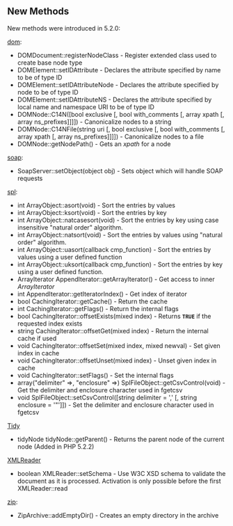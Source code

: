 New Methods
-----------

New methods were introduced in 5.2.0:

<a href="/book/dom.html" class="link">dom</a>:

-   <span class="simpara"> <span
    class="function">DOMDocument::registerNodeClass</span> - Register
    extended class used to create base node type </span>
-   <span class="simpara"> <span
    class="function">DOMElement::setIDAttribute</span> - Declares the
    attribute specified by name to be of type ID </span>
-   <span class="simpara"> <span
    class="function">DOMElement::setIDAttributeNode</span> - Declares
    the attribute specified by node to be of type ID </span>
-   <span class="simpara"> <span
    class="function">DOMElement::setIDAttributeNS</span> - Declares the
    attribute specified by local name and namespace URI to be of type ID
    </span>
-   <span class="simpara"> <span
    class="methodname">DOMNode::C14N</span>(\[bool exclusive \[, bool
    with\_comments \[, array xpath \[, array ns\_prefixes\]\]\]\]) -
    Canonicalize nodes to a string </span>
-   <span class="simpara"> <span
    class="methodname">DOMNode::C14NFile</span>(string uri \[, bool
    exclusive \[, bool with\_comments \[, array xpath \[, array
    ns\_prefixes\]\]\]\]) - Canonicalize nodes to a file </span>
-   <span class="simpara"> <span
    class="methodname">DOMNode::getNodePath</span>() - Gets an *xpath*
    for a node </span>

<a href="/ref/soap.html" class="link">soap</a>:

-   <span class="simpara"> <span
    class="methodname">SoapServer::setObject</span>(object obj) - Sets
    object which will handle SOAP requests </span>

<a href="/ref/spl.html" class="link">spl</a>:

-   <span class="simpara"> int <span
    class="methodname">ArrayObject::asort</span>(void) - Sort the
    entries by values </span>
-   <span class="simpara"> int <span
    class="methodname">ArrayObject::ksort</span>(void) - Sort the
    entries by key </span>
-   <span class="simpara"> int <span
    class="methodname">ArrayObject::natcasesort</span>(void) - Sort the
    entries by key using case insensitive "natural order" algorithm.
    </span>
-   <span class="simpara"> int <span
    class="methodname">ArrayObject::natsort</span>(void) - Sort the
    entries by values using "natural order" algorithm. </span>
-   <span class="simpara"> int <span
    class="methodname">ArrayObject::uasort</span>(callback
    cmp\_function) - Sort the entries by values using a user defined
    function </span>
-   <span class="simpara"> int <span
    class="methodname">ArrayObject::uksort</span>(callback
    cmp\_function) - Sort the entries by key using a user defined
    function. </span>
-   <span class="simpara"> ArrayIterator <span
    class="methodname">AppendIterator::getArrayIterator</span>() - Get
    access to inner *ArrayIterator* </span>
-   <span class="simpara"> int <span
    class="methodname">AppendIterator::getIteratorIndex</span>() - Get
    index of iterator </span>
-   <span class="simpara"> bool <span
    class="methodname">CachingIterator::getCache</span>() - Return the
    cache </span>
-   <span class="simpara"> int <span
    class="methodname">CachingIterator::getFlags</span>() - Return the
    internal flags </span>
-   <span class="simpara"> bool <span
    class="methodname">CachingIterator::offsetExists</span>(mixed
    index) - Returns **`TRUE`** if the requested index exists </span>
-   <span class="simpara"> string <span
    class="methodname">CachingIterator::offsetGet</span>(mixed index) -
    Return the internal cache if used </span>
-   <span class="simpara"> void <span
    class="methodname">CachingIterator::offsetSet</span>(mixed index,
    mixed newval) - Set given index in cache </span>
-   <span class="simpara"> void <span
    class="methodname">CachingIterator::offsetUnset</span>(mixed
    index) - Unset given index in cache </span>
-   <span class="simpara"> void <span
    class="methodname">CachingIterator::setFlags</span>() - Set the
    internal flags </span>
-   <span class="simpara"> array("delimiter" =\>, "enclosure" =\>) <span
    class="methodname">SplFileObject::getCsvControl</span>(void) - Get
    the delimiter and enclosure character used in <span
    class="function">fgetcsv</span> </span>
-   <span class="simpara"> void <span
    class="methodname">SplFileObject::setCsvControl</span>(\[string
    delimiter = ',' \[, string enclosure = '"'\]\]) - Set the delimiter
    and enclosure character used in <span
    class="function">fgetcsv</span> </span>

<a href="/ref/tidy.html" class="link">Tidy</a>

-   <span class="simpara"> tidyNode <span
    class="methodname">tidyNode::getParent</span>() - Returns the parent
    node of the current node (Added in PHP 5.2.2) </span>

<a href="/book/xmlreader.html" class="link">XMLReader</a>

-   <span class="simpara"> boolean <span
    class="function">XMLReader::setSchema</span> - Use W3C XSD schema to
    validate the document as it is processed. Activation is only
    possible before the first <span
    class="function">XMLReader::read</span> </span>

<a href="/ref/zip.html" class="link">zip</a>:

-   <span class="simpara"> <span
    class="methodname">ZipArchive::addEmptyDir</span>() - Creates an
    empty directory in the archive </span>
